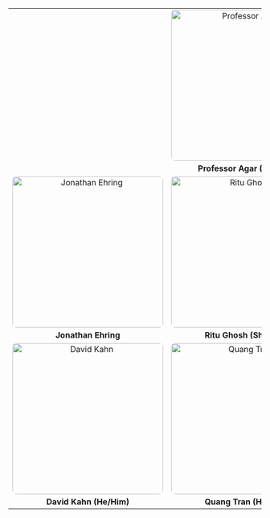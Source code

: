 <style>
td, th {
   border: none !important;
   text-align: center;
   vertical-align: top;
}
.instructor-card {
   display: inline-block;
   text-align: center;
   margin: 0 auto;
}
.instructor-card img {
   width: 300px;
   height: 300px; /* Ensures square dimensions */
   object-fit: cover; /* Crops the image while preserving aspect ratio */
   border-radius: 8px;
}
.instructor-card a {
   display: block;
   margin-top: 5px;
   font-weight: bold;
   text-decoration: none;
}
</style>


<table>
<tr>
   <td colspan="3">
      <div class="instructor-card">
         <img src="https://courses.coe.drexel.edu/ENGR/ENGR131_W25/_static/instructors/Agar.jpg" alt="Professor Agar">
         <a href="mailto:engr131w24@drexel.edu">Professor Agar (He/Him)</a>
      </div>
   </td>
</tr>
<tr>
    <td>
        <div class="instructor-card">
            <img src="https://courses.coe.drexel.edu/ENGR/ENGR131_W25/_static/instructors/Ehring.JPG" alt="Jonathan Ehring">
            <a href="mailto:jce63@drexel.edu">Jonathan Ehring</a>
        </div>
    </td>
    <td>
        <div class="instructor-card">
            <img src="https://courses.coe.drexel.edu/ENGR/ENGR131_W25/_static/instructors/Ritu.png" alt="Ritu Ghosh">
            <a href="mailto:rg897@drexel.edu">Ritu Ghosh (She/Her)</a>
        </div>
    </td>
    <td>
        <div class="instructor-card">
            <img src="https://courses.coe.drexel.edu/ENGR/ENGR131_W25/_static/instructors/Xinqiao.jpg" alt="Xinqiao Zhang">
            <a href="mailto:xz498@drexel.edu">Xinqiao Zhang (She/Her)</a>
        </div>
    </td>
</tr>
<tr>
    <td>
        <div class="instructor-card">
            <img src="https://courses.coe.drexel.edu/ENGR/ENGR131_W25/_static/instructors/David-Khan.png" alt="David Kahn">
            <a href="mailto:dak329@drexel.edu">David Kahn (He/Him)</a>
        </div>
    </td>
    <td>
        <div class="instructor-card">
            <img src="https://courses.coe.drexel.edu/ENGR/ENGR131_W25/_static/instructors/quang.png" alt="Quang Tran">
            <a href="mailto:qt49@drexel.edu">Quang Tran (He/Him)</a>
        </div>
    </td>
    <td>
        <div class="instructor-card">
            <img src="https://courses.coe.drexel.edu/ENGR/ENGR131_W25/_static/instructors/Ali.png" alt="Ali Alamdari">
            <a href="mailto:ag4328@drexel.edu">Ali Alamdari</a>
        </div>
    </td>
</tr>
</table>
